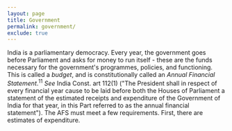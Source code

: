 ```yaml
---
layout: page
title: Government
permalink: government/
exclude: true
---
```


India is a parliamentary democracy. Every year, the government goes before Parliament and asks for money to run itself - these are the funds necessary for the government's programmes, policies, and functioning. This is called a *budget*, and is constitutionally called an *Annual Financial Statement*.<sup>1</sup><span class="aside"><sup>1</sup> <i>See</i> <span class="small-caps">India Const.</span> art 112(1) ("The President shall in respect of every financial year cause to be laid before both the Houses of Parliament a statement of the estimated receipts and expenditure of the Government of India for that year, in this Part referred to as the annual financial statement").</span> The AFS must meet a few requirements. First, there are estimates of expenditure. 

